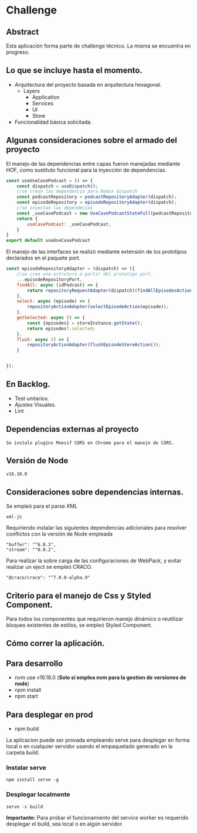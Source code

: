 # Challenge 
## Abstract

Esta aplicación forma parte de challenge técnico. La misma se encuentra en progreso.

## Lo que se incluye hasta el momento.

* Arquitectura del proyecto basada en arquitectura hexagonal.
  * Layers
    * Application
    * Services
    * UI
    * Store
* Funcionalidad básica solicitada.

## Algunas consideraciones sobre el armado del proyecto
El manejo de las dependencias entre capas fueron manejadas mediante HOF, como sustituto funcional para la inyección de dependencias.

```javascript
const useUseCasePodcast = () => {
    const dispatch = useDispatch();
    //se crean las dependencia para Redux dispatch
    const podcastRepository = podcastRepositoryAdapter(dispatch);
    const episodeRepository = episodeRepositoryAdapter(dispatch);
    //se inyectan las dependecias
    const _useCasePodcast = new UseCasePodcastStateFull(podcastRepository, episodeRepository)
    return {
        useCasePodcast: _useCasePodcast,
    }
}
export default useUseCasePodcast
```
El manejo de las interfaces se realizó mediante extensión de los prototipos declarados en el paquete port.


```javascript
const episodeRepositoryAdapter = (dispatch) => ({
    //se crea una estrutura a partir del prototipo port.
    ...episodeRepositoryPort,
    findAll: async (idPodcast) => {
        return repositoryRequestAdapter(dispatch)(findAllEpisodesAction(idPodcast))
    },
    select: async (episode) => {
        repositoryActionAdapter(selectEpisodeAction(episode));
    },
    getSelected: async () => {
        const {episodes} = storeInstance.getState();
        return episodes?.selected;
    },
    flush: async () => {
        repositoryActionAdapter(flushEpisodeStoreAction());
    }


});
```
## En Backlog. 
* Test unitarios.
* Ajustes Visuales.
* Lint 

## Dependencias externas al proyecto
    Se instalo plugins Moesif CORS en Chrome para el manejo de CORS.

## Versión de Node
    v16.18.0
## Consideraciones sobre dependencias internas.
Se empleó para el parse XML

    xml-js
Requiriendo instalar las siguientes dependencias adicionales para resolver conflictos con la versión de Node empleada
    
    "buffer": "^6.0.3",
    "stream": "^0.0.2",    
Para realizar la sobre carga de las configuraciones de WebPack, y evitar realizar un eject se empleó CRACO.

    "@craco/craco": "^7.0.0-alpha.9"

## Criterio para el manejo de Css y Styled Component.
Para todos los componentes que requirieron manejo dinámico o reutilizar bloques existentes de estilos,
se empleó Styled Component.

## Cómo correr la aplicación.
## Para desarrollo
* nvm use v16.18.0 (**Solo si emplea nvm para la gestion de versiones de node**)
* npm install
* npm start
## Para desplegar en prod
* npm build

La aplicacion puede ser provada empleando serve para desplegar en forma local o en cualquier servidor usando
el empaquetado generado en la carpeta build.

### Instalar serve
    npm isntall serve -g
### Desplegar localmente
    
    serve -s build

**Importante:** Para probar el funcionamiento del service worker es requerido desplegar el build, sea local o
en algún servidor.